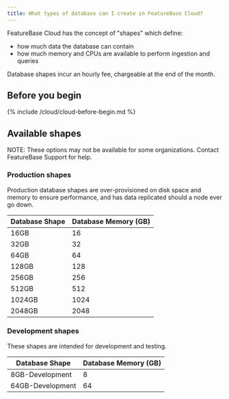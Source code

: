 ```yaml
---
title: What types of database can I create in FeatureBase Cloud?
---
```


FeatureBase Cloud has the concept of "shapes" which define:
* how much data the database can contain
* how much memory and CPUs are available to perform ingestion and queries

Database shapes incur an hourly fee, chargeable at the end of the month.

## Before you begin

{% include /cloud/cloud-before-begin.md %}

## Available shapes

NOTE: These options may not be available for some organizations. Contact FeatureBase Support for help.

### Production shapes

Production database shapes are over-provisioned on disk space and memory to ensure performance, and has data replicated should a node ever go down.

| Database Shape | Database Memory (GB) |
|---|---|
| 16GB | 16 |
| 32GB | 32 |
| 64GB | 64 |
| 128GB | 128 |
| 256GB | 256 |
| 512GB | 512 |
| 1024GB | 1024 |
| 2048GB | 2048 |

### Development shapes

These shapes are intended for development and testing.

| Database Shape | Database Memory (GB) |
| --- | --- |
| 8GB-Development | 8 |
| 64GB-Development | 64 |
